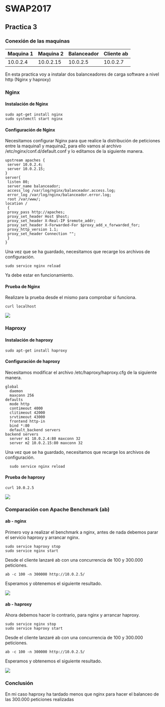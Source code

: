 # SWAP2017
## Practica 3

### Conexión de las maquinas

| Maquina 1  | Maquina 2  | Balanceador | Cliente ab  |
| ---------- | ---------- | ----------- | ----------- |
| 10.0.2.4   | 10.0.2.15  |  10.0.2.5   |  10.0.2.7   |

En esta practica voy a instalar dos balanceadores de carga software a nivel http (Nginx y haproxy)

### Nginx

#### Instalación de Nginx

    sudo apt-get install nginx
    sudo systemctl start nginx

#### Configuración de Nginx

Necesitamos configurar Nginx para que realice la distribución de peticiones entre la maquina1 y maquina2, para ello
vamos al archivo /etc/nginx/conf.d/default.conf y lo editamos de la siguiente manera.

    upstream apaches {
     server 10.0.2.4;
     server 10.0.2.15;
    }
    server{
     listen 80;
     server_name balanceador;
     access_log /var/log/nginx/balanceador.access.log;
     error_log /var/log/nginx/balanceador.error.log;
     root /var/www/;
    location /
     {
     proxy_pass http://apaches;
     proxy_set_header Host $host;
     proxy_set_header X-Real-IP $remote_addr;
     proxy_set_header X-Forwarded-For $proxy_add_x_forwarded_for;
     proxy_http_version 1.1;
     proxy_set_header Connection "";
     }
    }

Una vez que se ha guardado, necesitamos que recarge los archivos de configuración.

    sudo service nginx reload

Ya debe estar en funcionamiento.

#### Prueba de Nginx

Realizare la prueba desde el mismo para comprobar si funciona.

    curl localhost

![](img/ngin.PNG)

### Haproxy

#### Instalación de haproxy

    sudo apt-get install haproxy

#### Configuración de haproxy

Necesitamos modificar el archivo /etc/haproxy/haproxy.cfg de la siguiente manera.

    global
      daemon
      maxconn 256
    defaults
      mode http
      contimeout 4000
      clitimeout 42000
      srvtimeout 43000
      frontend http-in
      bind *:80
      default_backend servers
    backend servers
      server m1 10.0.2.4:80 maxconn 32
      server m2 10.0.2.15:80 maxconn 32

Una vez que se ha guardado, necesitamos que recarge los archivos de configuración.

      sudo service nginx reload

#### Prueba de haproxy

    curl 10.0.2.5

![](img/haproxy.PNG)

### Comparación con Apache Benchmark (ab)

#### ab - nginx

Primero voy a realizar el benchmark a nginx, antes de nada debemos parar el servicio haproxy y arrancar nginx.

    sudo service haproxy stop
    sudo service nginx start

Desde el cliente lanzaré ab con una concurrencia de 100 y 300.000 peticiones.

    ab -c 100 -n 300000 http://10.0.2.5/

Esperamos y obtenemos el siguiente resultado.

![](img/ab_nginx_resultado.PNG)

#### ab - haproxy

Ahora debemos hacer lo contrario, para nginx y arrancar haproxy.

    sudo service nginx stop
    sudo service haproxy start

Desde el cliente lanzaré ab con una concurrencia de 100 y 300.000 peticiones.

    ab -c 100 -n 300000 http://10.0.2.5/

Esperamos y obtenemos el siguiente resultado.

![](img/ab_haproxy_resultado.PNG)

### Conclusión

En mi caso haproxy ha tardado menos que nginx para hacer el balanceo de las 300.000 peticiones realizadas
